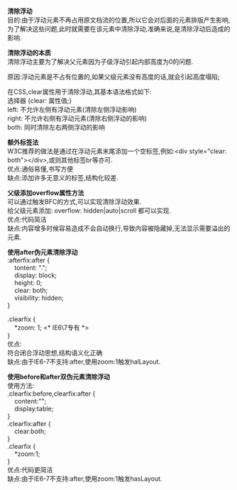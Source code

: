 <div id="article_content" class="article_content clearfix">
                                                <div class="article-copyright">
                <span class="creativecommons">
                <a rel="license" href="http://creativecommons.org/licenses/by-sa/4.0/">
                    </a>
            <span>
                <a href="http://creativecommons.org/licenses/by-sa/4.0/" target="_blank" rel="noopener"></span>
               <div class="article-source-link2222">
                    <a href="https://blog.csdn.net/Liyunhao_haoge/article/details/102150089"></a>
                </div>
            </span>
                    </div>
                                                    <link rel="stylesheet" href="https://csdnimg.cn/release/phoenix/template/css/ck_htmledit_views-3019150162.css">
                                        <link rel="stylesheet" href="https://csdnimg.cn/release/phoenix/template/css/ck_htmledit_views-3019150162.css">
                <div class="htmledit_views" id="content_views">
                                            <p><strong>清除浮动</strong><br>
目的:由于浮动元素不再占用原文档流的位置,所以它会对后面的元素排版产生影响,为了解决这些问题,此时就需要在该元素中清除浮动,准确来说,是清除浮动后造成的影响.</p>

<p><strong>清除浮动的本质</strong><br>
清除浮动主要为了解决父元素因为子级浮动引起内部高度为0的问题.</p>

<p>原因:浮动元素是不占有位置的,如果父级元素没有高度的话,就会引起高度塌陷;</p>

<p>在CSS,clear属性用于清除浮动,其基本语法格式如下:<br>
选择器 {clear: 属性值;}<br>
left: 不允许左侧有浮动元素(清除左侧浮动影响)<br>
right: 不允许右侧有浮动元素(清除右侧浮动的影响)<br>
both: 同时清除左右两侧浮动的影响</p>

<p><strong>额外标签法</strong><br>
W3C推荐的做法是通过在浮动元素末尾添加一个空标签,例如:&lt;div style="clear: both"&gt;&lt;/div&gt;,或则其他标签br等亦可.<br>
优点:通俗易懂,书写方便<br>
缺点:添加许多无意义的标签,结构化较差.</p>

<p><strong>父级添加overflow属性方法</strong><br>
可以通过触发BFC的方式,可以实现清除浮动效果.<br>
给父级元素添加: overflow: hidden|auto|scroll 都可以实现.<br>
优点:代码简洁<br>
缺点:内容增多时候容易造成不会自动换行,导致内容被隐藏掉,无法显示需要溢出的元素.</p>

<p><strong>使用after伪元素清除浮动</strong><br>
:afterfix:after {<br>
&nbsp;&nbsp; &nbsp;tontent: ".";<br>
&nbsp;&nbsp; &nbsp;display: block;<br>
&nbsp;&nbsp; &nbsp;height: 0;<br>
&nbsp;&nbsp; &nbsp;clear: both;<br>
&nbsp;&nbsp; &nbsp;visibility: hidden;<br>
}</p>

<p>.clearfix {<br>
&nbsp;&nbsp; &nbsp;*zoom: 1; &lt;* IE6\7专有 *&gt;<br>
}<br>
优点:<br>
符合闭合浮动思想,结构语义化正确<br>
缺点:由于IE6-7不支持:after,使用zoom:1触发halLayout.</p>

<p><strong>使用before和after双伪元素清除浮动</strong><br>
使用方法:<br>
.clearfix:before,clearfix:after {<br>
&nbsp;&nbsp; &nbsp;content:"";<br>
&nbsp;&nbsp; &nbsp;display:table;<br>
}<br>
.clearfix:after {<br>
&nbsp;&nbsp; &nbsp;clear:both;<br>
}<br>
.clearfix {<br>
&nbsp;&nbsp; &nbsp;*zoom:1;<br>
}<br>
优点:代码更简洁<br>
缺点:由于IE6-7不支持:after,使用zoom:1触发hasLayout.<br>
&nbsp;</p>
                                    </div>
                    </div>